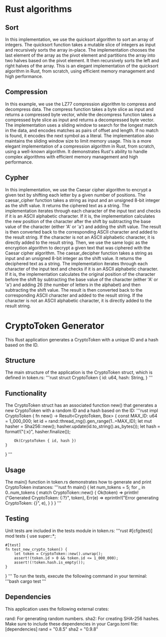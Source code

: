 # Rust algorithms

## Sort
In this implementation, we use the quicksort algorithm to sort an array of integers. The quicksort function takes a mutable slice of integers as input and recursively sorts the array in-place.
The implementation chooses the last element of the array as the pivot element and partitions the array into two halves based on the pivot element. It then recursively sorts the left and right halves of the array.
This is an elegant implementation of the quicksort algorithm in Rust, from scratch, using efficient memory management and high performance.

## Compression
In this example, we use the LZ77 compression algorithm to compress and decompress data. The compress function takes a byte slice as input and returns a compressed byte vector, while the decompress function takes a compressed byte slice as input and returns a decompressed byte vector.
The implementation uses a sliding window to search for the longest match in the data, and encodes matches as pairs of offset and length. If no match is found, it encodes the next symbol as a literal. The implementation also maintains the sliding window size to limit memory usage.
This is a more elegant implementation of a compression algorithm in Rust, from scratch, using a well-known algorithm. It demonstrates Rust's ability to handle complex algorithms with efficient memory management and high performance.


## Cypher
In this implementation, we use the Caesar cipher algorithm to encrypt a given text by shifting each letter by a given number of positions. The caesar_cipher function takes a string as input and an unsigned 8-bit integer as the shift value. It returns the ciphered text as a string.
The implementation iterates through each character of the input text and checks if it is an ASCII alphabetic character. If it is, the implementation calculates the new position of the character after the shift by subtracting the base value of the character (either 'A' or 'a') and adding the shift value. The result is then converted back to the corresponding ASCII character and added to the result string. If the character is not an ASCII alphabetic character, it is directly added to the result string.
Then, we use the same logic as the encryption algorithm to decrypt a given text that was ciphered with the Caesar cipher algorithm. The caesar_decipher function takes a string as input and an unsigned 8-bit integer as the shift value. It returns the deciphered text as a string.
The implementation iterates through each character of the input text and checks if it is an ASCII alphabetic character. If it is, the implementation calculates the original position of the character before the shift by subtracting the base value of the character (either 'A' or 'a') and adding 26 (the number of letters in the alphabet) and then subtracting the shift value. The result is then converted back to the corresponding ASCII character and added to the result string. If the character is not an ASCII alphabetic character, it is directly added to the result string.

# CryptoToken Generator
This Rust application generates a CryptoToken with a unique ID and a hash based on the ID.

## Structure
The main structure of the application is the CryptoToken struct, which is defined in token.rs:
'''rust
struct CryptoToken {
    id: u64,
    hash: String,
}
'''
## Functionality
The CryptoToken struct has an associated function new() that generates a new CryptoToken with a random ID and a hash based on the ID:
'''rust
impl CryptoToken {
    fn new() -> Result<CryptoToken, Box<dyn Error>> {
        const MAX_ID: u64 = 1_000_000;
        let id = rand::thread_rng().gen_range(1..=MAX_ID);
        let mut hasher = Sha256::new();
        hasher.update(id.to_string().as_bytes());
        let hash = format!("{:x}", hasher.finalize());

        Ok(CryptoToken { id, hash })
    }
}
'''
  
 ## Usage
The main() function in token.rs demonstrates how to generate and print CryptoToken instances:
'''rust
  fn main() {
    let num_tokens = 5;
    for _ in 0..num_tokens {
        match CryptoToken::new() {
            Ok(token) => println!("Generated CryptoToken: {:?}", token),
            Err(e) => eprintln!("Error generating CryptoToken: {}", e),
        }
    }
}
'''
## Testing
Unit tests are included in the tests module in token.rs:
'''rust
#[cfg(test)]
mod tests {
    use super::*;

    #[test]
    fn test_new_crypto_token() {
        let token = CryptoToken::new().unwrap();
        assert!(token.id > 0 && token.id <= 1_000_000);
        assert!(!token.hash.is_empty());
    }
}
'''
To run the tests, execute the following command in your terminal:
'''bash
cargo test
'''
## Dependencies
This application uses the following external crates:

rand: For generating random numbers.
sha2: For creating SHA-256 hashes.
Make sure to include these dependencies in your Cargo.toml file:
[dependencies]
rand = "0.8.5"
sha2 = "0.9.8"
